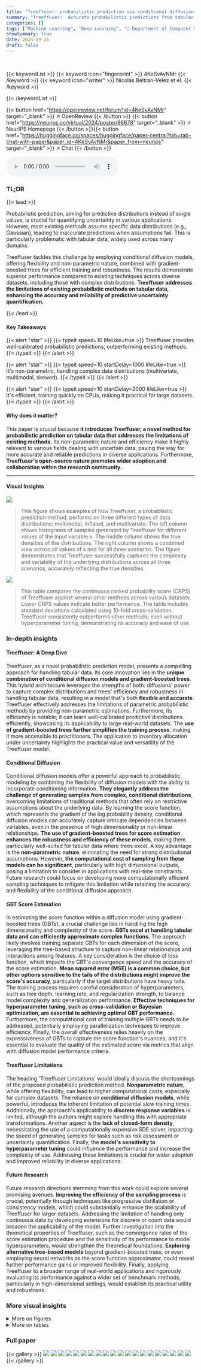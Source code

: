 ```yaml
---
title: "Treeffuser: probabilistic prediction via conditional diffusions with gradient-boosted trees"
summary: "Treeffuser:  Accurate probabilistic predictions from tabular data using conditional diffusion models and gradient-boosted trees!"
categories: []
tags: ["Machine Learning", "Deep Learning", "🏢 Department of Computer Science, Columbia University",]
showSummary: true
date: 2024-09-26
draft: false
---
```


<br>

{{< keywordList >}}
{{< keyword icon="fingerprint" >}} 4KeSvAvNMr {{< /keyword >}}
{{< keyword icon="writer" >}} Nicolas Beltran-Velez et el. {{< /keyword >}}
 
{{< /keywordList >}}

{{< button href="https://openreview.net/forum?id=4KeSvAvNMr" target="_blank" >}}
↗ OpenReview
{{< /button >}}
{{< button href="https://neurips.cc/virtual/2024/poster/96678" target="_blank" >}}
↗ NeurIPS Homepage
{{< /button >}}{{< button href="https://huggingface.co/spaces/huggingface/paper-central?tab=tab-chat-with-paper&paper_id=4KeSvAvNMr&paper_from=neurips" target="_blank" >}}
↗ Chat
{{< /button >}}



<audio controls>
    <source src="https://ai-paper-reviewer.com/4KeSvAvNMr/podcast.wav" type="audio/wav">
    Your browser does not support the audio element.
</audio>


### TL;DR


{{< lead >}}

Probabilistic prediction, aiming for predictive distributions instead of single values, is crucial for quantifying uncertainty in various applications.  However, most existing methods assume specific data distributions (e.g., Gaussian), leading to inaccurate predictions when assumptions fail.  This is particularly problematic with tabular data, widely used across many domains. 



Treeffuser tackles this challenge by employing conditional diffusion models, offering flexibility and non-parametric nature, combined with gradient-boosted trees for efficient training and robustness.  The results demonstrate superior performance compared to existing techniques across diverse datasets, including those with complex distributions. **Treeffuser addresses the limitations of existing probabilistic methods on tabular data, enhancing the accuracy and reliability of predictive uncertainty quantification.**

{{< /lead >}}


#### Key Takeaways

{{< alert "star" >}}
{{< typeit speed=10 lifeLike=true >}} Treeffuser provides well-calibrated probabilistic predictions, outperforming existing methods. {{< /typeit >}}
{{< /alert >}}

{{< alert "star" >}}
{{< typeit speed=10 startDelay=1000 lifeLike=true >}} It's non-parametric, handling complex data distributions (multivariate, multimodal, skewed). {{< /typeit >}}
{{< /alert >}}

{{< alert "star" >}}
{{< typeit speed=10 startDelay=2000 lifeLike=true >}} It's efficient, training quickly on CPUs, making it practical for large datasets. {{< /typeit >}}
{{< /alert >}}

#### Why does it matter?
This paper is crucial because **it introduces Treeffuser, a novel method for probabilistic prediction on tabular data that addresses the limitations of existing methods.**  Its non-parametric nature and efficiency make it highly relevant to various fields dealing with uncertain data, paving the way for more accurate and reliable predictions in diverse applications.  Furthermore, **Treeffuser's open-source nature promotes wider adoption and collaboration within the research community.**

------
#### Visual Insights



![](https://ai-paper-reviewer.com/4KeSvAvNMr/figures_1_1.jpg)

> This figure shows examples of how Treeffuser, a probabilistic prediction method, performs on three different types of data distributions: multimodal, inflated, and multivariate.  The left column shows histograms of samples generated by Treeffuser for different values of the input variable x. The middle column shows the true densities of the distributions. The right column shows a combined view across all values of x and for all three scenarios. The figure demonstrates that Treeffuser successfully captures the complexity and variability of the underlying distributions across all three scenarios, accurately reflecting the true densities.





![](https://ai-paper-reviewer.com/4KeSvAvNMr/tables_6_1.jpg)

> This table compares the continuous ranked probability score (CRPS) of Treeffuser against several other methods across various datasets.  Lower CRPS values indicate better performance.  The table includes standard deviations calculated using 10-fold cross-validation.  Treeffuser consistently outperforms other methods, even without hyperparameter tuning, demonstrating its accuracy and ease of use.





### In-depth insights


#### Treeffuser: A Deep Dive
Treeffuser, as a novel probabilistic prediction model, presents a compelling approach for handling tabular data.  Its core innovation lies in the **unique combination of conditional diffusion models and gradient-boosted trees**. This hybrid architecture leverages the strengths of both: diffusions' power to capture complex distributions and trees' efficiency and robustness in handling tabular data, resulting in a model that's both **flexible and accurate**. Treeffuser effectively addresses the limitations of parametric probabilistic methods by providing non-parametric estimations. Furthermore, its efficiency is notable; it can learn well-calibrated predictive distributions efficiently, showcasing its applicability to large real-world datasets. The **use of gradient-boosted trees further simplifies the training process**, making it more accessible to practitioners. The application to inventory allocation under uncertainty highlights the practical value and versatility of the Treeffuser model.

#### Conditional Diffusion
Conditional diffusion models offer a powerful approach to probabilistic modeling by combining the flexibility of diffusion models with the ability to incorporate conditioning information.  **They elegantly address the challenge of generating samples from complex, conditional distributions**, overcoming limitations of traditional methods that often rely on restrictive assumptions about the underlying data.  By learning the score function, which represents the gradient of the log probability density, conditional diffusion models can accurately capture intricate dependencies between variables, even in the presence of high dimensionality or non-linear relationships.  **The use of gradient-boosted trees for score estimation enhances the robustness and efficiency of these models**, making them particularly well-suited for tabular data where trees excel.  A key advantage is the **non-parametric nature**, eliminating the need for strong distributional assumptions. However, **the computational cost of sampling from these models can be significant**, particularly with high dimensional outputs, posing a limitation to consider in applications with real-time constraints.  Future research could focus on developing more computationally efficient sampling techniques to mitigate this limitation while retaining the accuracy and flexibility of the conditional diffusion approach.

#### GBT Score Estimation
In estimating the score function within a diffusion model using gradient-boosted trees (GBTs), a crucial challenge lies in handling the high dimensionality and complexity of the score.  **GBTs excel at handling tabular data and can efficiently approximate complex functions.** The approach likely involves training separate GBTs for each dimension of the score, leveraging the tree-based structure to capture non-linear relationships and interactions among features.  A key consideration is the choice of loss function, which impacts the GBT's convergence speed and the accuracy of the score estimation.  **Mean squared error (MSE) is a common choice, but other options sensitive to the tails of the distributions might improve the score's accuracy**, particularly if the target distributions have heavy tails.  The training process requires careful consideration of hyperparameters, such as tree depth, learning rate, and regularization strength, to balance model complexity and generalization performance. **Effective techniques for hyperparameter tuning, such as cross-validation or Bayesian optimization, are essential to achieving optimal GBT performance.**  Furthermore, the computational cost of training multiple GBTs needs to be addressed, potentially employing parallelization techniques to improve efficiency.  Finally, the overall effectiveness relies heavily on the expressiveness of GBTs to capture the score function's nuances, and it's essential to evaluate the quality of the estimated score via metrics that align with diffusion model performance criteria.

#### Treeffuser Limitations
The heading 'Treeffuser Limitations' would ideally discuss the shortcomings of the proposed probabilistic prediction method.  **Nonparametric nature**, while offering flexibility, can lead to higher computational costs, especially for complex datasets.  The reliance on **conditional diffusion models**, while powerful, introduces the inherent limitation of potential slow training times.  Additionally, the approach's applicability to **discrete response variables** is limited, although the authors might explore handling this with appropriate transformations.  Another aspect is the **lack of closed-form density**, necessitating the use of a computationally expensive SDE solver, impacting the speed of generating samples for tasks such as risk assessment or uncertainty quantification.  Finally, the **model's sensitivity to hyperparameter tuning** could influence the performance and increase the complexity of use. Addressing these limitations is crucial for wider adoption and improved reliability in diverse applications.

#### Future Research
Future research directions stemming from this work could explore several promising avenues. **Improving the efficiency of the sampling process** is crucial, potentially through techniques like progressive distillation or consistency models, which could substantially enhance the scalability of Treeffuser for larger datasets.  Addressing the limitation of handling only continuous data by developing extensions for discrete or count data would broaden the applicability of the model.  Further investigation into the theoretical properties of Treeffuser, such as the convergence rates of the score estimation procedure and the sensitivity of its performance to model hyperparameters, would strengthen the theoretical foundations.  **Exploring alternative tree-based models** beyond gradient-boosted trees, or even employing neural networks as the score function approximator, could reveal further performance gains or improved flexibility.  Finally, applying Treeffuser to a broader range of real-world applications and rigorously evaluating its performance against a wider set of benchmark methods, particularly in high-dimensional settings, would establish its practical utility and robustness.


### More visual insights

<details>
<summary>More on figures
</summary>


![](https://ai-paper-reviewer.com/4KeSvAvNMr/figures_8_1.jpg)

> This figure shows the results of Treeffuser on three different complex distributions: a multimodal response with varying components, an inflated response with shifting support, and a multivariate response with dynamic correlations.  For each scenario, Treeffuser generates samples from the target conditional distribution, demonstrating its ability to capture the complexity of arbitrarily complex conditional distributions that vary with the input variable x. The plots visually compare the samples generated by Treeffuser with the actual true densities of the target distributions.


![](https://ai-paper-reviewer.com/4KeSvAvNMr/figures_9_1.jpg)

> This figure shows the cumulative profits over 30 days for three different models used for inventory management: Treeffuser, NGBoost-Poisson, and Quantile Regression.  Both tuned and default hyperparameters are shown for each model.  The graph demonstrates that Treeffuser consistently outperforms the other models, achieving significantly higher cumulative profits, highlighting the advantages of using Treeffuser for making more accurate probabilistic predictions in this specific context.


![](https://ai-paper-reviewer.com/4KeSvAvNMr/figures_16_1.jpg)

> This figure compares samples generated by Treeffuser with the true probability density functions for three different scenarios. Each scenario involves a different type of complex conditional distribution: a multimodal response with varying components, an inflated response with shifting support, and a multivariate response with dynamic correlations. The figure shows that Treeffuser accurately captures the complexity of each distribution, demonstrating its ability to learn and sample from arbitrarily complex conditional distributions.


![](https://ai-paper-reviewer.com/4KeSvAvNMr/figures_16_2.jpg)

> This figure demonstrates the ability of Treeffuser to model complex conditional distributions.  It shows three scenarios: a multimodal response, an inflated response, and a multivariate response. For each scenario, Treeffuser accurately captures the true density of the response variable (y) given different values of the input variable (x), even when the true densities are multimodal, skewed, or exhibit dynamic correlations. This highlights Treeffuser's flexibility and nonparametric nature.


![](https://ai-paper-reviewer.com/4KeSvAvNMr/figures_22_1.jpg)

> This figure visualizes the performance of Treeffuser in capturing complex conditional distributions.  It presents three different scenarios, each with multiple values of x, showcasing how Treeffuser generates samples (yx) that closely match the true probability density functions (PDFs). The scenarios illustrate Treeffuser's ability to handle multimodal distributions, distributions with shifting support, and multivariate distributions with dynamic correlations.  This demonstrates the model's non-parametric nature and its capacity for accurately estimating complex relationships in data.


![](https://ai-paper-reviewer.com/4KeSvAvNMr/figures_22_2.jpg)

> This figure shows the relationship between the size of the training dataset and the time it takes to train the Treeffuser model.  The x-axis represents the number of samples in the dataset, and the y-axis represents the mean training time in seconds.  Error bars indicate the variability in training time across multiple runs.  The figure demonstrates that the training time scales linearly with the size of the dataset, indicating that Treeffuser is computationally efficient, especially on large datasets.


</details>




<details>
<summary>More on tables
</summary>


![](https://ai-paper-reviewer.com/4KeSvAvNMr/tables_7_1.jpg)
> This table compares the performance of different probabilistic prediction models on the Walmart sales forecasting task.  The metrics used are CRPS (Continuous Ranked Probability Score), RMSE (Root Mean Squared Error), and MAE (Mean Absolute Error).  Lower values indicate better performance.  The table shows that Treeffuser achieves the lowest CRPS, indicating the best probabilistic predictions, comparable to NGBoost Poisson. Deep ensembles achieve the lowest RMSE and MAE, suggesting the best point predictions.

![](https://ai-paper-reviewer.com/4KeSvAvNMr/tables_18_1.jpg)
> This table compares the continuous ranked probability score (CRPS) of various probabilistic prediction methods across several datasets.  Lower CRPS values indicate better predictive performance. The table includes results from deep ensembles, NGBoost, IBUG, quantile regression, and DRF, in addition to Treeffuser with and without hyperparameter tuning.  Note that some methods failed on certain datasets, and some are not directly applicable to multivariate outcomes.  The results show that Treeffuser generally outperforms other methods, even without tuning.

![](https://ai-paper-reviewer.com/4KeSvAvNMr/tables_20_1.jpg)
> This table compares the continuous ranked probability score (CRPS) of Treeffuser against several other methods for probabilistic prediction on various benchmark datasets.  Lower CRPS indicates better performance.  The table shows that Treeffuser generally achieves the lowest CRPS, demonstrating superior predictive accuracy.  The 'no tuning' column highlights Treeffuser's performance even without hyperparameter optimization.

![](https://ai-paper-reviewer.com/4KeSvAvNMr/tables_20_2.jpg)
> This table presents the Continuous Ranked Probability Score (CRPS) for various datasets and prediction methods, including Treeffuser and several baselines. Lower CRPS values indicate better predictive performance.  The table highlights Treeffuser's superior accuracy, even when using default hyperparameters.  The '×' indicates that a method failed to run for a specific dataset, while 'NA' shows the method was inapplicable to multivariate outputs.  Standard deviations are based on 10-fold cross-validation.

![](https://ai-paper-reviewer.com/4KeSvAvNMr/tables_20_3.jpg)
> This table presents the continuous ranked probability score (CRPS) for various probabilistic prediction methods across multiple datasets.  Lower CRPS values indicate better predictive accuracy. The table includes results from Deep Ensembles (Gaussian), NGBoost (Gaussian), IBUG (XGBoost), Quantile Regression, DRF, Treeffuser (with tuning), and Treeffuser (without tuning).  The results demonstrate that Treeffuser generally provides the lowest CRPS values, indicating superior predictive accuracy compared to the other methods, even when using default hyperparameters. The table also shows that Treeffuser handles both univariate and multivariate responses well, though some methods did not apply to multivariate outputs.

![](https://ai-paper-reviewer.com/4KeSvAvNMr/tables_21_1.jpg)
> This table compares the continuous ranked probability score (CRPS) achieved by Treeffuser with and without noise scaling across various datasets. The results demonstrate that noise scaling is crucial for Treeffuser's performance, as the model without noise scaling fails to produce meaningful results.

![](https://ai-paper-reviewer.com/4KeSvAvNMr/tables_21_2.jpg)
> This table presents the results of the continuous ranked probability score (CRPS) for different probabilistic prediction methods across various datasets. Lower CRPS values indicate better performance.  The table includes standard deviations calculated via 10-fold cross-validation and highlights the top-performing methods for each dataset.  Treeffuser consistently outperforms other methods, even without hyperparameter tuning.

</details>




### Full paper

{{< gallery >}}
<img src="https://ai-paper-reviewer.com/4KeSvAvNMr/1.png" class="grid-w50 md:grid-w33 xl:grid-w25" />
<img src="https://ai-paper-reviewer.com/4KeSvAvNMr/2.png" class="grid-w50 md:grid-w33 xl:grid-w25" />
<img src="https://ai-paper-reviewer.com/4KeSvAvNMr/3.png" class="grid-w50 md:grid-w33 xl:grid-w25" />
<img src="https://ai-paper-reviewer.com/4KeSvAvNMr/4.png" class="grid-w50 md:grid-w33 xl:grid-w25" />
<img src="https://ai-paper-reviewer.com/4KeSvAvNMr/5.png" class="grid-w50 md:grid-w33 xl:grid-w25" />
<img src="https://ai-paper-reviewer.com/4KeSvAvNMr/6.png" class="grid-w50 md:grid-w33 xl:grid-w25" />
<img src="https://ai-paper-reviewer.com/4KeSvAvNMr/7.png" class="grid-w50 md:grid-w33 xl:grid-w25" />
<img src="https://ai-paper-reviewer.com/4KeSvAvNMr/8.png" class="grid-w50 md:grid-w33 xl:grid-w25" />
<img src="https://ai-paper-reviewer.com/4KeSvAvNMr/9.png" class="grid-w50 md:grid-w33 xl:grid-w25" />
<img src="https://ai-paper-reviewer.com/4KeSvAvNMr/10.png" class="grid-w50 md:grid-w33 xl:grid-w25" />
<img src="https://ai-paper-reviewer.com/4KeSvAvNMr/11.png" class="grid-w50 md:grid-w33 xl:grid-w25" />
<img src="https://ai-paper-reviewer.com/4KeSvAvNMr/12.png" class="grid-w50 md:grid-w33 xl:grid-w25" />
<img src="https://ai-paper-reviewer.com/4KeSvAvNMr/13.png" class="grid-w50 md:grid-w33 xl:grid-w25" />
<img src="https://ai-paper-reviewer.com/4KeSvAvNMr/14.png" class="grid-w50 md:grid-w33 xl:grid-w25" />
<img src="https://ai-paper-reviewer.com/4KeSvAvNMr/15.png" class="grid-w50 md:grid-w33 xl:grid-w25" />
<img src="https://ai-paper-reviewer.com/4KeSvAvNMr/16.png" class="grid-w50 md:grid-w33 xl:grid-w25" />
<img src="https://ai-paper-reviewer.com/4KeSvAvNMr/17.png" class="grid-w50 md:grid-w33 xl:grid-w25" />
<img src="https://ai-paper-reviewer.com/4KeSvAvNMr/18.png" class="grid-w50 md:grid-w33 xl:grid-w25" />
<img src="https://ai-paper-reviewer.com/4KeSvAvNMr/19.png" class="grid-w50 md:grid-w33 xl:grid-w25" />
<img src="https://ai-paper-reviewer.com/4KeSvAvNMr/20.png" class="grid-w50 md:grid-w33 xl:grid-w25" />
{{< /gallery >}}